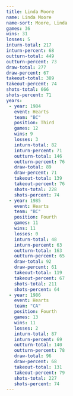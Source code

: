 ```yaml
---
title: Linda Moore
name: Linda Moore
name-sort: Moore, Linda
games: 36
wins: 31
losses: 5
inturn-total: 217
inturn-percent: 68
outturn-total: 449
outturn-percent: 73
draw-total: 277
draw-percent: 67
takeout-total: 389
takeout-percent: 74
shots-total: 666
shots-percent: 71
years:
 - year: 1984
   event: Hearts
   team: "BC"
   position: Third
   games: 12
   wins: 9
   losses: 3
   inturn-total: 82
   inturn-percent: 71
   outturn-total: 146
   outturn-percent: 76
   draw-total: 89
   draw-percent: 71
   takeout-total: 139
   takeout-percent: 76
   shots-total: 228
   shots-percent: 74
 - year: 1985
   event: Hearts
   team: "BC"
   position: Fourth
   games: 11
   wins: 11
   losses: 0
   inturn-total: 48
   inturn-percent: 63
   outturn-total: 163
   outturn-percent: 65
   draw-total: 92
   draw-percent: 61
   takeout-total: 119
   takeout-percent: 67
   shots-total: 211
   shots-percent: 64
 - year: 1986
   event: Hearts
   team: "CA"
   position: Fourth
   games: 13
   wins: 11
   losses: 2
   inturn-total: 87
   inturn-percent: 69
   outturn-total: 140
   outturn-percent: 78
   draw-total: 96
   draw-percent: 68
   takeout-total: 131
   takeout-percent: 79
   shots-total: 227
   shots-percent: 74
---
```

